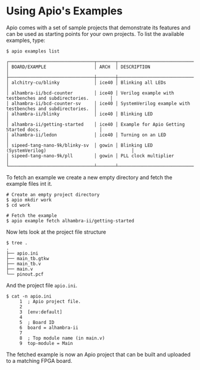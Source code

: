 # Using Apio's Examples

Apio comes with a set of sample projects that demonstrate its features and can be used as starting points for your own projects. To list the available examples, type:

```
$ apio examples list
```

```
┌────────────────────────────────┬───────┬─────────────────────────────────────────────────────────────┐
│ BOARD/EXAMPLE                  │ ARCH  │ DESCRIPTION                                                 │
├────────────────────────────────┼───────┼─────────────────────────────────────────────────────────────┤
│ alchitry-cu/blinky             │ ice40 │ Blinking all LEDs                                           │
│ alhambra-ii/bcd-counter        │ ice40 │ Verilog example with testbenches and subdirectories.        │
│ alhambra-ii/bcd-counter-sv     │ ice40 │ SystemVerilog example with testbenches and subdirectories.  │
│ alhambra-ii/blinky             │ ice40 │ Blinking LED                                                │
│ alhambra-ii/getting-started    │ ice40 │ Example for Apio Getting Started docs.                      │
│ alhambra-ii/ledon              │ ice40 │ Turning on an LED                                           │
│ sipeed-tang-nano-9k/blinky-sv  │ gowin │ Blinking LED (SystemVerilog)                                │
│ sipeed-tang-nano-9k/pll        │ gowin │ PLL clock multiplier                                        │
└────────────────────────────────┴───────┴─────────────────────────────────────────────────────────────┘
```

To fetch an example we create a new empty directory and fetch the example files int it.

```
# Create an empty project directory
$ apio mkdir work
$ cd work

# Fetch the example
$ apio example fetch alhambra-ii/getting-started
```

Now lets look at the project file structure

```
$ tree .
.
├── apio.ini
├── main_tb.gtkw
├── main_tb.v
├── main.v
└── pinout.pcf
```

And the project file `apio.ini`.
```
$ cat -n apio.ini
     1  ; Apio project file.
     2
     3  [env:default]
     4
     5  ; Board ID
     6  board = alhambra-ii
     7
     8  ; Top module name (in main.v)
     9  top-module = Main
```

The fetched example is now an Apio project that can be built and uploaded to a matching FPGA board.
